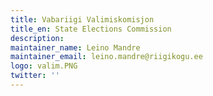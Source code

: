 ```yaml
---
title: Vabariigi Valimiskomisjon
title_en: State Elections Commission
description: 
maintainer_name: Leino Mandre
maintainer_email: leino.mandre@riigikogu.ee
logo: valim.PNG
twitter: ''
---
```


